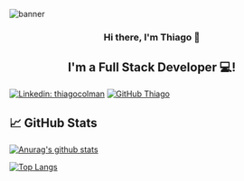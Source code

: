 <p align='center'>

![banner](https://user-images.githubusercontent.com/41977517/236239903-d8aa603d-aa90-43e8-be53-cbd59463b094.png)

</p>

<h3 align="center">
Hi there, I'm Thiago 👋
</h3>

<h2 align="center">
I'm a Full Stack Developer 💻!
</h2>

[![Linkedin: thiagocolman](https://img.shields.io/badge/-thaianebraga-blue?style=flat-square&logo=Linkedin&logoColor=white&link=https://www.linkedin.com/in/thiagocolman/)](https://www.linkedin.com/in/thiagocolman/)
[![GitHub Thiago](https://img.shields.io/github/followers/thiagohenriquesantos?label=follow&style=social)](https://github.com/thiagohenriquesantos)

## 📈 GitHub Stats

[![Anurag's github stats](https://github-readme-stats.vercel.app/api?username=thiagohenriquesantos)](https://github.com/thiagohenriquesantos)

[![Top Langs](https://github-readme-stats.vercel.app/api/top-langs/?username=thiagohenriquesantos&layout=compact)](https://github.com/thiagohenriquesantos)